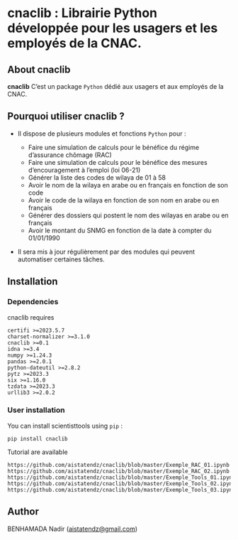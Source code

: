 # cnaclib : Librairie Python développée pour les usagers et les employés de la CNAC. 

## About cnaclib

**cnaclib** C’est un package `Python` dédié aux usagers et aux employés de la CNAC.

## Pourquoi utiliser cnaclib ?

* Il dispose de plusieurs modules et fonctions `Python` pour : 
    * Faire une simulation de calculs pour le bénéfice du régime d’assurance chômage (RAC)
    * Faire une simulation de calculs pour le bénéfice des mesures d’encouragement à l’emploi (loi 06-21)
    * Générer la liste des codes de wilaya de 01 à 58
    * Avoir le nom de la wilaya en arabe ou en français en fonction de son code 
    * Avoir le code de la wilaya en fonction de son nom en arabe ou en français
    * Générer des dossiers qui postent le nom des wilayas en arabe ou en français
    * Avoir le montant du SNMG en fonction de la date à compter du 01/01/1990

* Il sera mis à jour régulièrement par des modules qui peuvent automatiser certaines tâches.


## Installation

### Dependencies

cnaclib requires 

```
certifi >=2023.5.7
charset-normalizer >=3.1.0
cnaclib >=0.1
idna >=3.4
numpy >=1.24.3
pandas >=2.0.1
python-dateutil >=2.8.2
pytz >=2023.3
six >=1.16.0
tzdata >=2023.3
urllib3 >=2.0.2
```

### User installation

You can install scientisttools using `pip` :

```
pip install cnaclib
```

Tutorial are available

````
https://github.com/aistatendz/cnaclib/blob/master/Exemple_RAC_01.ipynb
https://github.com/aistatendz/cnaclib/blob/master/Exemple_RAC_02.ipynb
https://github.com/aistatendz/cnaclib/blob/master/Exemple_Tools_01.ipynb
https://github.com/aistatendz/cnaclib/blob/master/Exemple_Tools_02.ipynb
https://github.com/aistatendz/cnaclib/blob/master/Exemple_Tools_03.ipynb
````

## Author

BENHAMADA Nadir ([aistatendz@gmail.com](aistatendz@gmail.com))
